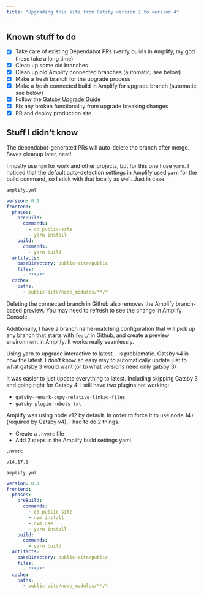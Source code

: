 ```yaml
---
title: "Upgrading this site from Gatsby version 2 to version 4"
---
```


## Known stuff to do

- [x] Take care of existing Dependabot PRs (verify builds in Amplify, my god these take a long time)
- [x] Clean up some old branches
- [x] Clean up old Amplify connected branches (automatic, see below)
- [x] Make a fresh branch for the upgrade process
- [x] Make a fresh connected build in Amplify for upgrade branch (automatic, see below)
- [x] Follow the [Gatsby Upgrade Guide](https://www.gatsbyjs.com/docs/reference/release-notes/migrating-from-v2-to-v3/#introduction)
- [x] Fix any broken functionality from upgrade breaking changes
- [x] PR and deploy production site

## Stuff I didn't know

The dependabot-generated PRs will auto-delete the branch after merge. Saves cleanup later, neat!

I mostly use `npm` for work and other projects, but for this one I use `yarn`. I noticed that the default auto-detection settings in Amplify used `yarn` for the build command, so I stick with that locally as well. Just in case.

`amplify.yml`

```yaml
version: 0.1
frontend:
  phases:
    preBuild:
      commands:
        - cd public-site
        - yarn install
    build:
      commands:
        - yarn build
  artifacts:
    baseDirectory: public-site/public
    files:
      - "**/*"
  cache:
    paths:
      - public-site/node_modules/**/*
```

Deleting the connected branch in Github also removes the Amplify branch-based preview. You may need to refresh to see the change in Amplify Console.

Additionally, I have a branch name-matching configuration that will pick up any branch that starts with `feat/` in Github, and create a preview environment in Amplify. It works really seamlessly.

Using yarn to upgrade interactive to latest... is problematic. Gatsby v4 is now the latest. I don't know an easy way to automatically update just to what gatsby 3 would want (or to what versions need only gatsby 3)

It was easier to just update everything to latest. Including skipping Gatsby 3 and going right for Gatsby 4. I still have two plugins not working:

- `gatsby-remark-copy-relative-linked-files`
- `gatsby-plugin-robots-txt`

Amplify was using node v12 by default. In order to force it to use node 14+ (required by Gatsby v4), I had to do 2 things.

- Create a `.nvmrc` file
- Add 2 steps in the Amplify build settings yaml

`.nvmrc`

```
v14.17.1
```

`amplify.yml`

```yaml
version: 0.1
frontend:
  phases:
    preBuild:
      commands:
        - cd public-site
        - nvm install
        - nvm use
        - yarn install
    build:
      commands:
        - yarn build
  artifacts:
    baseDirectory: public-site/public
    files:
      - "**/*"
  cache:
    paths:
      - public-site/node_modules/**/*
```
